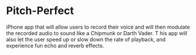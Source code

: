 # Pitch-Perfect
iPhone app that will allow users to record their voice and will then modulate the recorded audio to sound like a Chipmunk or Darth Vader. T
his app will also let the user speed up or slow down the rate of playback, and experience fun echo and reverb effects.
